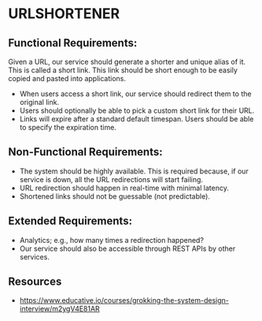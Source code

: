# URLSHORTENER


## Functional Requirements:

Given a URL, our service should generate a shorter and unique alias of it. This is called a short link. This link should be short enough to be easily copied and pasted into applications.
- When users access a short link, our service should redirect them to the original link.
- Users should optionally be able to pick a custom short link for their URL.
- Links will expire after a standard default timespan. Users should be able to specify the expiration time.

## Non-Functional Requirements:

- The system should be highly available. This is required because, if our service is down, all the URL redirections will start failing.
- URL redirection should happen in real-time with minimal latency.
- Shortened links should not be guessable (not predictable).

## Extended Requirements:

- Analytics; e.g., how many times a redirection happened?
- Our service should also be accessible through REST APIs by other services.

## Resources 
- https://www.educative.io/courses/grokking-the-system-design-interview/m2ygV4E81AR
